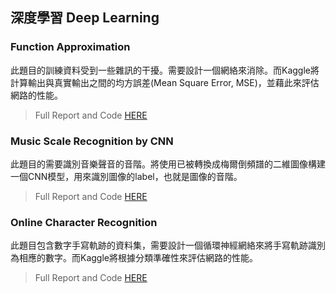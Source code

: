 ## 深度學習 Deep Learning

### Function Approximation

此題目的訓練資料受到一些雜訊的干擾。需要設計一個網絡來消除。而Kaggle將計算輸出與真實輸出之間的均方誤差(Mean Square Error, MSE)，並藉此來評估網路的性能。

> Full Report and Code [HERE](https://github.com/supinzhen/Computer-Science-Portfolio/tree/f30a1e751c971fa640b8415ca68f1e4c0cf479f4/%E6%B7%B1%E5%BA%A6%E5%AD%B8%E7%BF%92%20Deep%20Learning/Function%20Approximation)

### Music Scale Recognition by CNN

此題目的需要識別音樂聲音的音階。將使用已被轉換成梅爾倒頻譜的二維圖像構建一個CNN模型，用來識別圖像的label，也就是圖像的音階。

> Full Report and Code [HERE](https://github.com/supinzhen/Computer-Science-Portfolio/tree/f30a1e751c971fa640b8415ca68f1e4c0cf479f4/%E6%B7%B1%E5%BA%A6%E5%AD%B8%E7%BF%92%20Deep%20Learning/Music%20Scale%20Recognition%20by%20CNN)

### Online Character Recognition

此題目包含數字手寫軌跡的資料集，需要設計一個循環神經網絡來將手寫軌跡識別為相應的數字。而Kaggle將根據分類準確性來評估網路的性能。

> Full Report and Code [HERE](https://github.com/supinzhen/Computer-Science-Portfolio/tree/f30a1e751c971fa640b8415ca68f1e4c0cf479f4/%E6%B7%B1%E5%BA%A6%E5%AD%B8%E7%BF%92%20Deep%20Learning/Online%20Character%20Recognition)
